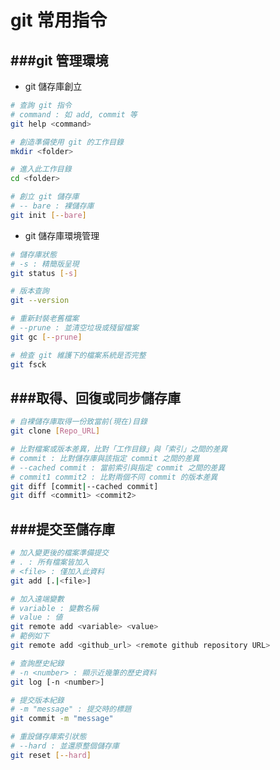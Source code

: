 # git 常用指令

<script type="text/javascript" src="../js/general.js"></script>

###git 管理環境
---

* git 儲存庫創立

```Bash
# 查詢 git 指令
# command : 如 add, commit 等
git help <command>

# 創造準備使用 git 的工作目錄
mkdir <folder>

# 進入此工作目錄
cd <folder>

# 創立 git 儲存庫
# -- bare : 裸儲存庫
git init [--bare]
```

* git 儲存庫環境管理

```Bash
# 儲存庫狀態
# -s : 精簡版呈現
git status [-s]

# 版本查詢
git --version

# 重新封裝老舊檔案
# --prune : 並清空垃圾或殘留檔案
git gc [--prune]

# 檢查 git 維護下的檔案系統是否完整
git fsck
```

###取得、回復或同步儲存庫
---

```Bash
# 自裸儲存庫取得一份致當前(現在)目錄
git clone [Repo_URL]

# 比對檔案或版本差異，比對「工作目錄」與「索引」之間的差異
# commit : 比對儲存庫與該指定 commit 之間的差異
# --cached commit : 當前索引與指定 commit 之間的差異
# commit1 commit2 : 比對兩個不同 commit 的版本差異
git diff [commit|--cached commit]
git diff <commit1> <commit2>
```

###提交至儲存庫
---

```Bash
# 加入變更後的檔案準備提交
# . : 所有檔案皆加入
# <file> : 僅加入此資料
git add [.|<file>]

# 加入遠端變數
# variable : 變數名稱
# value : 値
git remote add <variable> <value>
# 範例如下
git remote add <github_url> <remote github repository URL>

# 查詢歷史紀錄
# -n <number> : 顯示近幾筆的歷史資料
git log [-n <number>]

# 提交版本紀錄
# -m "message" : 提交時的標題
git commit -m "message"

# 重設儲存庫索引狀態
# --hard : 並還原整個儲存庫
git reset [--hard]
```





